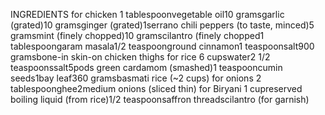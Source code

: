 INGREDIENTS
for chicken
1 tablespoonvegetable oil10 gramsgarlic (grated)10 gramsginger (grated)1serrano chili peppers (to taste, minced)5 gramsmint (finely chopped)10 gramscilantro (finely chopped1 tablespoongaram masala1/2 teaspoonground cinnamon1 teaspoonsalt900 gramsbone-in skin-on chicken thighs
for rice
6 cupswater2 1/2 teaspoonssalt5pods green cardamom (smashed)1 teaspooncumin seeds1bay leaf360 gramsbasmati rice (~2 cups)
for onions
2 tablespoonghee2medium onions (sliced thin)
for Biryani
1 cupreserved boiling liquid (from rice)1/2 teaspoonsaffron threadscilantro (for garnish)
